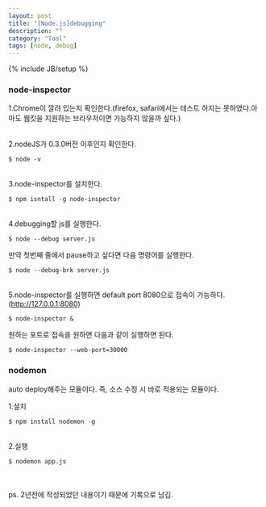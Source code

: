 ```yaml
---
layout: post
title: "[Node.js]debugging"
description: ""
category: "Tool"
tags: [node, debug]
---
```

{% include JB/setup %}

### node-inspector

1.Chrome이 깔려 있는지 확인한다.(firefox, safari에서는 테스트 하지는 못하였다.아마도 웹킷을 지원하는 브라우저이면 가능하지 않을까 싶다.)

<br/>2.nodeJS가 0.3.0버전 이후인지 확인한다.

	$ node -v

<br/>3.node-inspector를 설치한다.

	$ npm isntall -g node-inspector

<br/>4.debugging할 js를 실행한다.

	$ node --debug server.js

만약 첫번째 줄에서 pause하고 싶다면 다음 명령어를 실행한다.

	$ node --debug-brk server.js

<br/>5.node-inspector를 실행하면 default port 8080으로 접속이 가능하다.(http://127.0.0.1:8080)

	$ node-inspector &

원하는 포트로 접속을 원하면 다음과 같이 실행하면 된다.

	$ node-inspector --web-port=30000

### nodemon

auto deploy해주는 모듈이다. 즉, 소스 수정 시 바로 적용되는 모듈이다.

1.설치 

	$ npm install nodemon -g

<br/>2.실행

	$ nodemon app.js

<br/><br/>ps. 2년전에 작성되었던 내용이기 때문에 기록으로 남김.